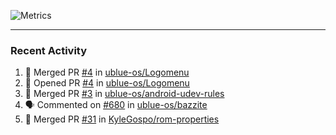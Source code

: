 ![Metrics](https://metrics.lecoq.io/KyleGospo?template=classic&base=header%2C%20activity%2C%20community%2C%20repositories%2C%20metadata&base.indepth=false&base.hireable=false&base.skip=false&config.timezone=America%2FLos_Angeles)

---
### Recent Activity
<!--START_SECTION:activity-->
1. 🎉 Merged PR [#4](https://github.com/ublue-os/Logomenu/pull/4) in [ublue-os/Logomenu](https://github.com/ublue-os/Logomenu)
2. 💪 Opened PR [#4](https://github.com/ublue-os/Logomenu/pull/4) in [ublue-os/Logomenu](https://github.com/ublue-os/Logomenu)
3. 🎉 Merged PR [#3](https://github.com/ublue-os/android-udev-rules/pull/3) in [ublue-os/android-udev-rules](https://github.com/ublue-os/android-udev-rules)
4. 🗣 Commented on [#680](https://github.com/ublue-os/bazzite/issues/680#issuecomment-1890868061) in [ublue-os/bazzite](https://github.com/ublue-os/bazzite)
5. 🎉 Merged PR [#31](https://github.com/KyleGospo/rom-properties/pull/31) in [KyleGospo/rom-properties](https://github.com/KyleGospo/rom-properties)
<!--END_SECTION:activity-->
